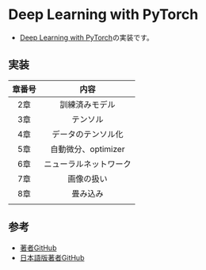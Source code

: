 # Deep Learning with PyTorch
- [Deep Learning with PyTorch](https://pytorch.org/assets/deep-learning/Deep-Learning-with-PyTorch.pdf)の実装です。

## 実装
|章番号|内容|
|:---:|:---:|
|2章|訓練済みモデル|
|3章|テンソル|
|4章|データのテンソル化|
|5章|自動微分、optimizer|
|6章|ニューラルネットワーク|
|7章|画像の扱い|
|8章|畳み込み|
|||

## 参考
- [著者GitHub](https://github.com/deep-learning-with-pytorch/dlwpt-code)
- [日本語版著者GitHub](https://github.com/Gin5050/deep-learning-with-pytorch-ja)